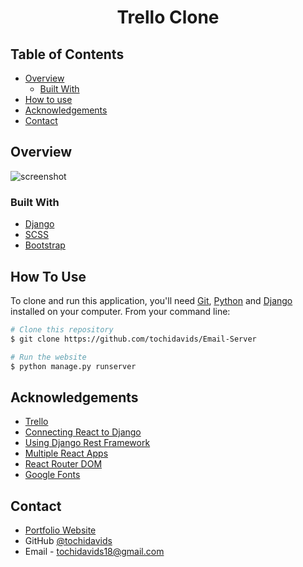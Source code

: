 <!-- Please update value in the {}  -->

<h1 align="center">Trello Clone</h1>

<!-- TABLE OF CONTENTS -->

## Table of Contents

-   [Overview](#overview)
    -   [Built With](#built-with)
-   [How to use](#how-to-use)
-   [Acknowledgements](#acknowledgements)
-   [Contact](#contact)

<!-- OVERVIEW -->

## Overview

![screenshot](./screenshot.png)

### Built With

<!-- This section should list any major frameworks that you built your project using. Here are a few examples.-->

-   [Django](https://www.djangoproject.com/)
-   [SCSS](https://sass-lang.com/)
-   [Bootstrap](https://getbootstrap.com/)

## How To Use

<!-- Example: -->

To clone and run this application, you'll need [Git](https://git-scm.com), [Python](https://www.python.org/) and [Django](https://www.djangoproject.com/) installed on your computer. From your command line:

```bash
# Clone this repository
$ git clone https://github.com/tochidavids/Email-Server

# Run the website
$ python manage.py runserver
```

## Acknowledgements

- [Trello](https://trello.com/)
- [Connecting React to Django](https://dev.to/nagatodev/how-to-connect-django-to-reactjs-1a71)
- [Using Django Rest Framework]()
- [Multiple React Apps](https://stackoverflow.com/questions/70151868/django-react-connecting-multiple-apps-from-one-template)
- [React Router DOM](https://reactrouter.com/)
- [Google Fonts](https://fonts.google.com/)

## Contact

-   [Portfolio Website](https://tochidavids.netlify.app)
-   GitHub [@tochidavids](https://github.com/tochidavids)
-   Email - tochidavids18@gmail.com
